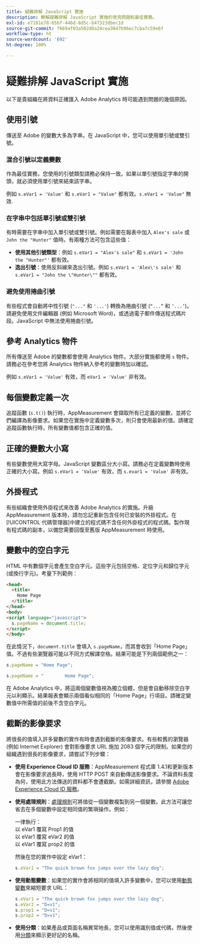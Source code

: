 ```yaml
---
title: 疑難排解 JavaScript 實施
description: 瞭解疑難排解 JavaScript 實施的常見問題和最佳實務。
exl-id: e7181e78-65bf-446d-8d5c-b47323dbec1d
source-git-commit: f669af03a502d8a24cea3047b96ec7cba7c59e6f
workflow-type: ht
source-wordcount: '692'
ht-degree: 100%

---
```


# 疑難排解 JavaScript 實施

以下是貴組織在將資料正確匯入 Adobe Analytics 時可能遇到問題的幾個原因。

## 使用引號

傳送至 Adobe 的變數大多為字串。在 JavaScript 中，您可以使用單引號或雙引號。

### 混合引號以定義變數

作為最佳實務，您使用的引號類型請務必保持一致。如果以單引號指定字串的開頭，就必須使用單引號來結束該字串。

例如 `s.eVar1 = 'Value'` 和 `s.eVar1 = "Value"` 都有效。`s.eVar1 = 'Value"` 無效.

### 在字串中包括單引號或雙引號

有時需要在字串中加入單引號或雙引號。例如需要在報表中加入 `Alex's sale` 或 `John the "Hunter"` 值時。有兩種方法可包含這些值：

* **使用其他引號類型**：例如 `s.eVar1 = "Alex's sale"` 和 `s.eVar1 = 'John the "Hunter"'` 都有效。
* **逸出引號**：使用反斜線來逸出引號。例如 `s.eVar1 = 'Alex\'s sale'` 和 `s.eVar1 = "John the \"Hunter\""` 都有效。

### 避免使用捲曲引號

有些程式會自動將中性引號 (`"..."` 和 `'...'`) 轉換為捲曲引號 (`“...”` 和 `‘...’`)。請避免使用文件編輯器 (例如 Microsoft Word)，或透過電子郵件傳送程式碼片段。JavaScript 中無法使用捲曲引號。

## 參考 Analytics 物件

所有傳送至 Adobe 的變數都會使用 Analytics 物件。大部分實施都使用 `s` 物件。請務必在參考您將 Analytics 物件納入參考的變數時加以確認。

例如 `s.eVar1 = 'Value'` 有效，而 `eVar1 = 'Value'` 非有效。

## 每個變數定義一次

追蹤函數 (`s.t()`) 執行時，AppMeasurement 會擷取所有已定義的變數，並將它們編譯為影像要求。如果您在實施中定義變數多次，則只會使用最新的值。請確定追蹤函數執行時，所有變數值都包含正確的值。

## 正確的變數大小寫

有些變數使用大寫字母。JavaScript 變數區分大小寫。請務必在定義變數時使用正確的大小寫。例如 `s.eVar1 = 'Value'` 有效，而 `s.evar1 = 'Value'` 非有效。

## 外掛程式

有些組織會使用外掛程式來改善 Adobe Analytics 的實施。升級 AppMeasurement 版本時，請勿忘記重新包含任何已安裝的外掛程式。在[!UICONTROL 代碼管理器]中建立的程式碼不含任何外掛程式的程式碼。製作現有程式碼的副本，以備您需要回復至舊版 AppMeasurement 時使用。

## 變數中的空白字元

HTML 中有數個字元會產生空白字元。這些字元包括空格、定位字元和歸位字元 (或換行字元)。考量下列範例：

```html
<head>
  <title>
    Home Page
  </title>
</head>
<body>
<script language="javascript">
  s.pageName = document.title;
</script>
</body>
```

在此情況下，`document.title` 會填入 `s.pageName`，而其會收到「Home Page」值。不過有些瀏覽器可能以不同方式解譯空格。結果可能是下列兩個範例之一：

```js
s.pageName = "Home Page";
```

```js
s.pageName = "        Home Page";
```

在 Adobe Analytics 中，將這兩個變數值視為獨立個體，但是會自動移除空白字元以利顯示。結果報表會顯示兩個看似相同的「Home Page」行項目。請確定變數值中所需值的前後不含空白字元。

## 截斷的影像要求

將很長的值填入許多變數的實作有時會遇到截斷的影像要求。有些較舊的瀏覽器 (例如 Internet Explorer) 會對影像要求 URL 施加 2083 個字元的限制。如果您的組織遇到很長的影像要求，請嘗試下列步驟：

* **使用 Experience Cloud ID 服務**：AppMeasurement 程式庫 1.4.1和更新版本會在影像要求過長時，使用 HTTP POST 來自動傳送影像要求。不論資料長度為何，使用此方法傳送的資料都不會遭截斷。如需詳細資訊，請參閱 [Adobe Experience Cloud ID 服務](https://experienceleague.adobe.com/docs/id-service/using/home.html?lang=zh-Hant)。
* **使用處理規則**：[處理規則](/help/admin/admin/c-processing-rules/processing-rules.md)可將值從一個變數複製到另一個變數。此方法可讓您省去在多個變數中設定相同值的繁瑣操作。例如：

   一律執行：<br>
以 eVar1 覆寫 Prop1 的值<br>
以 eVar1 覆寫 eVar2 的值<br>
以 eVar1 覆寫 prop2 的值<br>

   然後在您的實作中設定 eVar1：

   ```js
   s.eVar1 = "The quick brown fox jumps over the lazy dog";
   ```

* **使用動態變數**：如果您的實作會將相同的值填入許多變數中，您可以使用[動態變數](/help/implement/vars/page-vars/dynamic-variables.md)來縮短要求 URL：

   ```js
   s.eVar1 = "The quick brown fox jumps over the lazy dog";
   s.eVar2 = "D=v1";
   s.prop1 = "D=v1";
   s.prop2 = "D=v1";
   ```

* **使用分類**：如果產品或頁面名稱異常地長，您可以使用識別值或代碼，然後使用[分類](/help/components/classifications/c-classifications.md)來顯示更好記的名稱。
